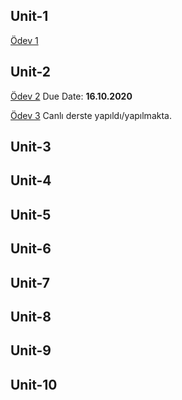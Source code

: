 ## Unit-1


[Ödev 1](Unit1-Practice1.pdf)

## Unit-2

[Ödev 2](Unit2-Practice1.pdf) Due Date: **16.10.2020**

[Ödev 3](8.2.2.pdf) Canlı derste yapıldı/yapılmakta.

## Unit-3

## Unit-4

## Unit-5

## Unit-6

## Unit-7

## Unit-8

## Unit-9

## Unit-10


